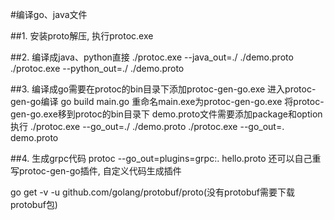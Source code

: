 #编译go、java文件

##1. 安装proto解压, 执行protoc.exe

##2. 编译成java、python直接
./protoc.exe --java_out=./ ./demo.proto
./protoc.exe --python_out=./ ./demo.proto

##3. 编译成go需要在protoc的bin目录下添加protoc-gen-go.exe
   进入protoc-gen-go编译 go build main.go 重命名main.exe为protoc-gen-go.exe
   将protoc-gen-go.exe移到protoc的bin目录下
   demo.proto文件需要添加package和option
   执行 ./protoc.exe --go_out=./ ./demo.proto
   ./protoc.exe --go_out=. demo.proto


##4. 生成grpc代码
protoc --go_out=plugins=grpc:. hello.proto
还可以自己重写protoc-gen-go插件, 自定义代码生成插件


go get -v -u github.com/golang/protobuf/proto(没有protobuf需要下载protobuf包)
